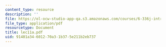```yaml
---
content_type: resource
description: ''
file: https://ol-ocw-studio-app-qa.s3.amazonaws.com/courses/6-336j-introduction-to-numerical-simulation-sma-5211-fall-2003/91401a34601270a31b375e211b2eb737_lec11a.pdf
file_type: application/pdf
resourcetype: Document
title: lec11a.pdf
uid: 91401a34-6012-70a3-1b37-5e211b2eb737
---
```

